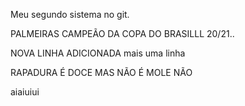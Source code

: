 Meu segundo sistema no git.

PALMEIRAS CAMPEÃO DA COPA DO BRASILLL 20/21..

NOVA LINHA ADICIONADA
mais uma linha

RAPADURA É DOCE MAS NÃO É MOLE NÃO

aiaiuiui

